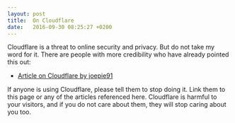 ```yaml
---
layout: post
title:  On Cloudflare
date:   2016-09-30 08:25:27 +0200
---
```


Cloudflare is a threat to online security and privacy. But do not take my word
for it. There are people with more credibility who have already pointed this
out:

* [Article on Cloudflare by joepie91][joepie]

If anyone is using Cloudflare, please tell them to stop doing it. Link them to
this page or any of the articles referenced here. Cloudflare is harmful to your
visitors, and if you do not care about them, they will stop caring about you
too.

[joepie]: http://cryto.net/~joepie91/blog/2016/07/14/cloudflare-we-have-a-problem/
